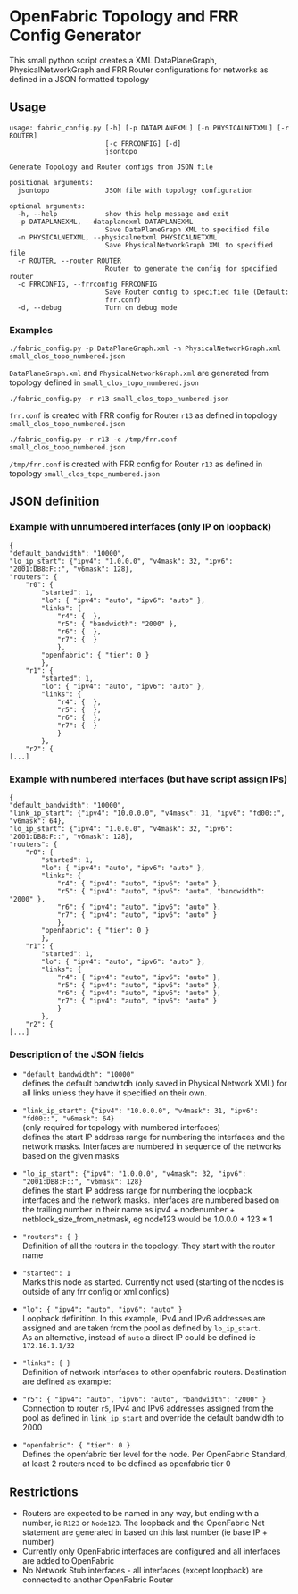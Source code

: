 # OpenFabric Topology and FRR Config Generator

This small python script creates a XML DataPlaneGraph, PhysicalNetworkGraph
and FRR Router configurations for networks as defined in a JSON formatted 
topology

## Usage

```
usage: fabric_config.py [-h] [-p DATAPLANEXML] [-n PHYSICALNETXML] [-r ROUTER]
                        [-c FRRCONFIG] [-d]
                        jsontopo

Generate Topology and Router configs from JSON file

positional arguments:
  jsontopo              JSON file with topology configuration

optional arguments:
  -h, --help            show this help message and exit
  -p DATAPLANEXML, --dataplanexml DATAPLANEXML
                        Save DataPlaneGraph XML to specified file
  -n PHYSICALNETXML, --physicalnetxml PHYSICALNETXML
                        Save PhysicalNetworkGraph XML to specified file
  -r ROUTER, --router ROUTER
                        Router to generate the config for specified router
  -c FRRCONFIG, --frrconfig FRRCONFIG
                        Save Router config to specified file (Default:
                        frr.conf)
  -d, --debug           Turn on debug mode
```

### Examples

```
./fabric_config.py -p DataPlaneGraph.xml -n PhysicalNetworkGraph.xml small_clos_topo_numbered.json
```
`DataPlaneGraph.xml` and `PhysicalNetworkGraph.xml` are generated from 
topology defined in `small_clos_topo_numbered.json`

```
./fabric_config.py -r r13 small_clos_topo_numbered.json
```
`frr.conf` is created with FRR config for Router `r13` as defined in 
topology `small_clos_topo_numbered.json`

```
./fabric_config.py -r r13 -c /tmp/frr.conf small_clos_topo_numbered.json
```
`/tmp/frr.conf` is created with FRR config for Router `r13` as defined in 
topology `small_clos_topo_numbered.json`

## JSON definition

### Example with unnumbered interfaces (only IP on loopback)
```
{
"default_bandwidth": "10000",
"lo_ip_start": {"ipv4": "1.0.0.0", "v4mask": 32, "ipv6": "2001:DB8:F::", "v6mask": 128},
"routers": {
	"r0": {
        "started": 1,
		"lo": { "ipv4": "auto", "ipv6": "auto" },
        "links": {
        	"r4": {  },
        	"r5": { "bandwidth": "2000" },
        	"r6": {  },
        	"r7": {  }
        	},
        "openfabric": { "tier": 0 }
        },
    "r1": {
        "started": 1,
		"lo": { "ipv4": "auto", "ipv6": "auto" },
        "links": {
        	"r4": {  },
        	"r5": {  },
        	"r6": {  },
        	"r7": {  }
        	}
        },
    "r2": {
[...]
```

### Example with numbered interfaces (but have script assign IPs)

```
{
"default_bandwidth": "10000",
"link_ip_start": {"ipv4": "10.0.0.0", "v4mask": 31, "ipv6": "fd00::", "v6mask": 64}, 
"lo_ip_start": {"ipv4": "1.0.0.0", "v4mask": 32, "ipv6": "2001:DB8:F::", "v6mask": 128},
"routers": {
    "r0": {
        "started": 1,
        "lo": { "ipv4": "auto", "ipv6": "auto" },
        "links": {
            "r4": { "ipv4": "auto", "ipv6": "auto" },
            "r5": { "ipv4": "auto", "ipv6": "auto", "bandwidth": "2000" },
            "r6": { "ipv4": "auto", "ipv6": "auto" },
            "r7": { "ipv4": "auto", "ipv6": "auto" }
            },
        "openfabric": { "tier": 0 }
        },
    "r1": {
        "started": 1,
        "lo": { "ipv4": "auto", "ipv6": "auto" },
        "links": {
            "r4": { "ipv4": "auto", "ipv6": "auto" },
            "r5": { "ipv4": "auto", "ipv6": "auto" },
            "r6": { "ipv4": "auto", "ipv6": "auto" },
            "r7": { "ipv4": "auto", "ipv6": "auto" }
            }
        },
    "r2": {
[...]
```

### Description of the JSON fields

* `"default_bandwidth": "10000"`  
defines the default bandwitdh (only saved in Physical Network XML) 
for all links unless they have it specified on their own.

* `"link_ip_start": {"ipv4": "10.0.0.0", "v4mask": 31, "ipv6": "fd00::", "v6mask": 64}`  
(only required for topology with numbered interfaces)  
defines the start IP address range for numbering the interfaces and the 
network masks. Interfaces are numbered in sequence of the networks based
on the given masks

* `"lo_ip_start": {"ipv4": "1.0.0.0", "v4mask": 32, "ipv6": "2001:DB8:F::", "v6mask": 128}`  
defines the start IP address range for numbering the loopback interfaces 
and the network masks. Interfaces are numbered based on the trailing number
in their name as ipv4 + nodenumber + netblock_size_from_netmask,
eg node123 would be 1.0.0.0 + 123 * 1 

* `"routers": { }`  
Definition of all the routers in the topology. They start with the router name

* `"started": 1`  
Marks this node as started. Currently not used (starting of the nodes is 
outside of any frr config or xml configs)

* `"lo": { "ipv4": "auto", "ipv6": "auto" }`  
Loopback definition. In this example, IPv4 and IPv6 addresses are assigned and
are taken from the pool as defined by `lo_ip_start`.  
As an alternative, instead of `auto` a direct IP could be defined ie `172.16.1.1/32`

* `"links": { }`  
Definition of network interfaces to other openfabric routers. Destination 
are defined as example:

* `"r5": { "ipv4": "auto", "ipv6": "auto", "bandwidth": "2000" }`  
Connection to router `r5`, IPv4 and IPv6 addresses assigned from the pool
as defined in `link_ip_start` and override the default bandwidth to 2000

* `"openfabric": { "tier": 0 }`  
Defines the openfabric tier level for the node. Per OpenFabric Standard,
at least 2 routers need to be defined as openfabric tier 0


## Restrictions

* Routers are expected to be named in any way, but ending with a number, ie `R123` or `Node123`. The loopback
and the OpenFabric Net statement are generated in based on this last number (ie base IP + number)
* Currently only OpenFabric interfaces are configured and all interfaces are added to OpenFabric
* No Network Stub interfaces - all interfaces (except loopback) are connected to another OpenFabric Router
